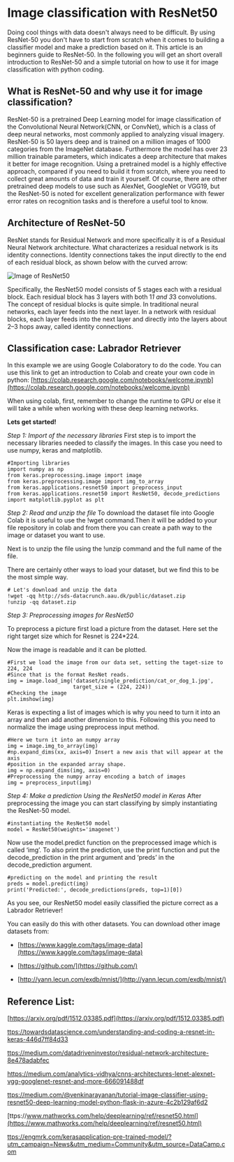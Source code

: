 # Image classification with ResNet50

Doing cool things with data doesn't always need to be difficult. By using ResNet-50 you don't have to start from scratch when it comes to building a classifier model and make a prediction based on it. This article is an beginners guide to ResNet-50. In the following you will get an short overall introduction to ResNet-50 and a simple tutorial on how to use it for image classification with python coding. 

## What is ResNet-50 and why use it for image classification?

ResNet-50 is a pretrained Deep Learning model for image classification of the Convolutional Neural Network(CNN, or ConvNet), which is a class of deep neural networks, most commonly applied to analyzing visual imagery. ResNet-50 is 50 layers deep and is trained on a million images of 1000 categories from the ImageNet database. Furthermore the model has over 23 million trainable parameters, which indicates a deep architecture that makes it better for image recognition. Using a pretrained model is a highly effective approach, compared if you need to build it from scratch, where you need to collect great amounts of data and train it yourself. Of course, there are other pretrained deep models to use such as AlexNet, GoogleNet or VGG19, but the ResNet-50 is noted for excellent generalization performance with fewer error rates on recognition tasks and is therefore a useful tool to know.

## Architecture of ResNet-50

ResNet stands for Residual Network and more specifically it is of a Residual Neural Network architecture. What characterizes a residual network is its identity connections. Identity connections takes the input directly to the end of each residual block, as shown below with the curved arrow: 

![Image of ResNet50](https://github.com/PernilleSilke/Portfolio/blob/master/78322963_542942189817590_4669254978378924032_n.png)


Specifically, the ResNet50 model consists of 5 stages each with a residual block. Each residual block has 3 layers with both 1*1 and 3*3 convolutions. The concept of residual blocks is quite simple. In traditional neural networks, each layer feeds into the next layer. In a network with residual blocks, each layer feeds into the next layer and directly into the layers about 2–3 hops away, called identity connections. 

## Classification case: Labrador Retriever  
In this example we are using Google Colaboratory to do the code. You can use this link to get an introduction to Colab and create your own code in python: [https://colab.research.google.com/notebooks/welcome.ipynb](https://colab.research.google.com/notebooks/welcome.ipynb)

When using colab, first, remember to change the runtime to GPU or else it will take a while when working with these deep learning networks.

**Lets get started!** 

*Step 1: Import of the necessary libraries* 
First step is to import the necessary libraries needed to classify the images. In this case you need to use numpy, keras and matplotlib. 


```
#Importing libraries
import numpy as np
from keras.preprocessing.image import image
from keras.preprocessing.image import img_to_array
from keras.applications.resnet50 import preprocess_input
from keras.applications.resnet50 import ResNet50, decode_predictions
import matplotlib.pyplot as plt
```

*Step 2: Read and unzip the file* 
To download the dataset file into Google Colab it is useful to use the !wget command.Then it will be added to your file repository in colab and from there you can create a path way to the image or dataset you want to use. 

Next is to unzip the file using the !unzip command and the full name of the file. 

There are certainly other ways to load your dataset, but we find this to be the most simple way. 

```
# Let's download and unzip the data
!wget -qq http://sds-datacrunch.aau.dk/public/dataset.zip
!unzip -qq dataset.zip
```
*Step 3: Preprocessing images for ResNet50* 

To preprocess a picture first load a picture from the dataset. Here set the right target size which for Resnet is 224*224. 

Now the image is readable and it can be plotted. 

```
#First we load the image from our data set, setting the taget-size to 224, 224
#Since that is the format ResNet reads.
img = image.load_img('dataset/single_prediction/cat_or_dog_1.jpg', 
                     target_size = (224, 224))
#Checking the image
plt.imshow(img)
```

Keras is expecting a list of images which is why you need to turn it into an array and then add another dimension to this. Following this you need to normalize the image using preprocess input method.

```
#Here we turn it into an numpy array
img = image.img_to_array(img)
#np.expand_dims(xx, axis=0) Insert a new axis that will appear at the axis 
#position in the expanded array shape.
img = np.expand_dims(img, axis=0)
#Preprocessing the numpy array encoding a batch of images
img = preprocess_input(img)
```
*Step 4: Make a prediction Using the ResNet50 model in Keras* 
After preprocessing the image you can start classifying by simply instantiating the ResNet-50 model.

```
#instantiating the ResNet50 model
model = ResNet50(weights='imagenet')
```
Now use the model.predict function on the preprocessed image which is called ‘img’. 
To also print the prediction, use the print function and put the decode_prediction in the print argument and ‘preds’ in the decode_prediction argument. 

```
#predicting on the model and printing the result
preds = model.predict(img)
print('Predicted:', decode_predictions(preds, top=1)[0])
```
As you see, our ResNet50 model easily classified the picture correct as a Labrador Retriever! 

You can easily do this with other datasets. You can download other image datasets from:

*   [https://www.kaggle.com/tags/image-data](https://www.kaggle.com/tags/image-data)

*   [https://github.com/](https://github.com/)

*   [http://yann.lecun.com/exdb/mnist/](http://yann.lecun.com/exdb/mnist/)


## Reference List: 
[https://arxiv.org/pdf/1512.03385.pdf](https://arxiv.org/pdf/1512.03385.pdf)


[ttps://towardsdatascience.com/understanding-and-coding-a-resnet-in-keras-446d7ff84d33](https://towardsdatascience.com/understanding-and-coding-a-resnet-in-keras-446d7ff84d33)

[ttps://medium.com/datadriveninvestor/residual-network-architecture-8e478adabfec](https://medium.com/datadriveninvestor/residual-network-architecture-8e478adabfec)

https://medium.com/analytics-vidhya/cnns-architectures-lenet-alexnet-vgg-googlenet-resnet-and-more-666091488df

[ttps://medium.com/@venkinarayanan/tutorial-image-classifier-using-resnet50-deep-learning-model-python-flask-in-azure-4c2b129af6d2](https://medium.com/@venkinarayanan/tutorial-image-classifier-using-resnet50-deep-learning-model-python-flask-in-azure-4c2b129af6d2)

[ttps://www.mathworks.com/help/deeplearning/ref/resnet50.html](https://www.mathworks.com/help/deeplearning/ref/resnet50.html)

[ttps://engmrk.com/kerasapplication-pre-trained-model/?utm_campaign=News&utm_medium=Community&utm_source=DataCamp.com](https://engmrk.com/kerasapplication-pre-trained-model/?utm_campaign=News&utm_medium=Community&utm_source=DataCamp.com)
